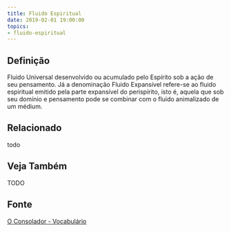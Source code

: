 ```yaml
---
title: Fluido Espiritual
date: 2019-02-01 19:00:00
topics:
- fluido-espiritual
---
```


## Definição
Fluido Universal desenvolvido ou acumulado pelo Espírito sob a ação de seu
pensamento. Já a denominação Fluido Expansível refere-se ao fluido espiritual
emitido pela parte expansível do perispírito, isto é, aquela que sob seu domínio
e pensamento pode se combinar com o fluido animalizado de um médium. 

## Relacionado
todo

## Veja Também
TODO

## Fonte
[O Consolador - Vocabulário](http://www.oconsolador.com.br/linkfixo/vocabulario/principal.html)


